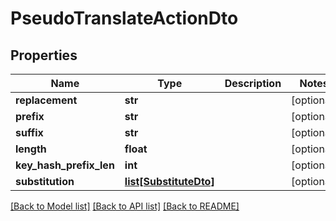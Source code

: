 # PseudoTranslateActionDto

## Properties
Name | Type | Description | Notes
------------ | ------------- | ------------- | -------------
**replacement** | **str** |  | [optional] 
**prefix** | **str** |  | [optional] 
**suffix** | **str** |  | [optional] 
**length** | **float** |  | [optional] 
**key_hash_prefix_len** | **int** |  | [optional] 
**substitution** | [**list[SubstituteDto]**](SubstituteDto.md) |  | [optional] 

[[Back to Model list]](../README.md#documentation-for-models) [[Back to API list]](../README.md#documentation-for-api-endpoints) [[Back to README]](../README.md)

